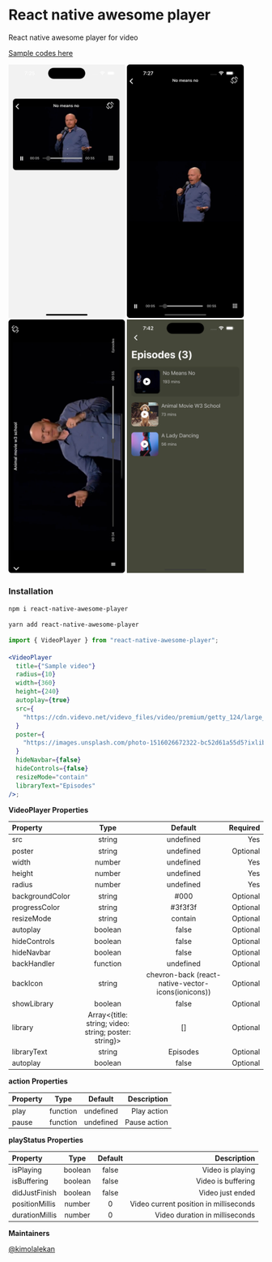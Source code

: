 # React native awesome player

React native awesome player for video

[Sample codes here](/samples)

<img src="https://raw.githubusercontent.com/kimolalekan/react-native-awesome-player/main/screenshots/1.png" height="500">
<img src="https://raw.githubusercontent.com/kimolalekan/react-native-awesome-player/main/screenshots/2.png" height="500">
<img src="https://raw.githubusercontent.com/kimolalekan/react-native-awesome-player/main/screenshots/3.png" height="500">
<img src="https://raw.githubusercontent.com/kimolalekan/react-native-awesome-player/main/screenshots/4.png" height="500">

### Installation

```sh
npm i react-native-awesome-player
```

```sh
yarn add react-native-awesome-player
```

```jsx
import { VideoPlayer } from "react-native-awesome-player";

<VideoPlayer
  title={"Sample video"}
  radius={10}
  width={360}
  height={240}
  autoplay={true}
  src={
    "https://cdn.videvo.net/videvo_files/video/premium/getty_124/large_watermarked/istock-950718922_preview.mp4"
  }
  poster={
    "https://images.unsplash.com/photo-1516026672322-bc52d61a55d5?ixlib=rb-4.0.3&ixid=M3wxMjA3fDB8MHxzZWFyY2h8MTB8fHN1bnNldCUyMGFmcmljYXxlbnwwfHwwfHx8MA%3D%3D&auto=format&fit=crop&w=200&q=60"
  }
  hideNavbar={false}
  hideControls={false}
  resizeMode="contain"
  libraryText="Episodes"
/>;
```

**VideoPlayer Properties**

| Property        |                         Type                          |                      Default                       | Required |
| :-------------- | :---------------------------------------------------: | :------------------------------------------------: | -------: |
| src             |                        string                         |                     undefined                      |      Yes |
| poster          |                        string                         |                     undefined                      | Optional |
| width           |                        number                         |                     undefined                      |      Yes |
| height          |                        number                         |                     undefined                      |      Yes |
| radius          |                        number                         |                     undefined                      |      Yes |
| backgroundColor |                        string                         |                        #000                        | Optional |
| progressColor   |                        string                         |                      #3f3f3f                       | Optional |
| resizeMode      |                        string                         |                      contain                       | Optional |
| autoplay        |                        boolean                        |                       false                        | Optional |
| hideControls    |                        boolean                        |                       false                        | Optional |
| hideNavbar      |                        boolean                        |                       false                        | Optional |
| backHandler     |                       function                        |                     undefined                      | Optional |
| backIcon        |                        string                         | chevron-back (react-native-vector-icons(ionicons)) | Optional |
| showLibrary     |                        boolean                        |                       false                        | Optional |
| library         | Array<{title: string; video: string; poster: string}> |                         []                         | Optional |
| libraryText     |                        string                         |                      Episodes                      | Optional |
| autoplay        |                        boolean                        |                       false                        | Optional |

**action Properties**

| Property |   Type   |  Default  |  Description |
| :------- | :------: | :-------: | -----------: |
| play     | function | undefined |  Play action |
| pause    | function | undefined | Pause action |

**playStatus Properties**

| Property       |  Type   | Default |                            Description |
| :------------- | :-----: | :-----: | -------------------------------------: |
| isPlaying      | boolean |  false  |                       Video is playing |
| isBuffering    | boolean |  false  |                     Video is buffering |
| didJustFinish  | boolean |  false  |                       Video just ended |
| positionMillis | number  |    0    | Video current position in milliseconds |
| durationMillis | number  |    0    |         Video duration in milliseconds |

**Maintainers**

[@kimolalekan](https://github.com/kimolalekan)

